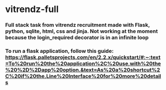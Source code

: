 # vitrendz-full

### Full stack task from vitrendz recruitment made with Flask, python, sqlite, html, css and jinja. Not working at the moment because the login_required decorator is in an infinite loop

### To run a flask application, follow this guide: https://flask.palletsprojects.com/en/2.2.x/quickstart/#:~:text=To%20run%20the%20application%2C%20use,with%20the%20%2D%2Dapp%20option.&text=As%20a%20shortcut%2C%20if%20the,Line%20Interface%20for%20more%20details
